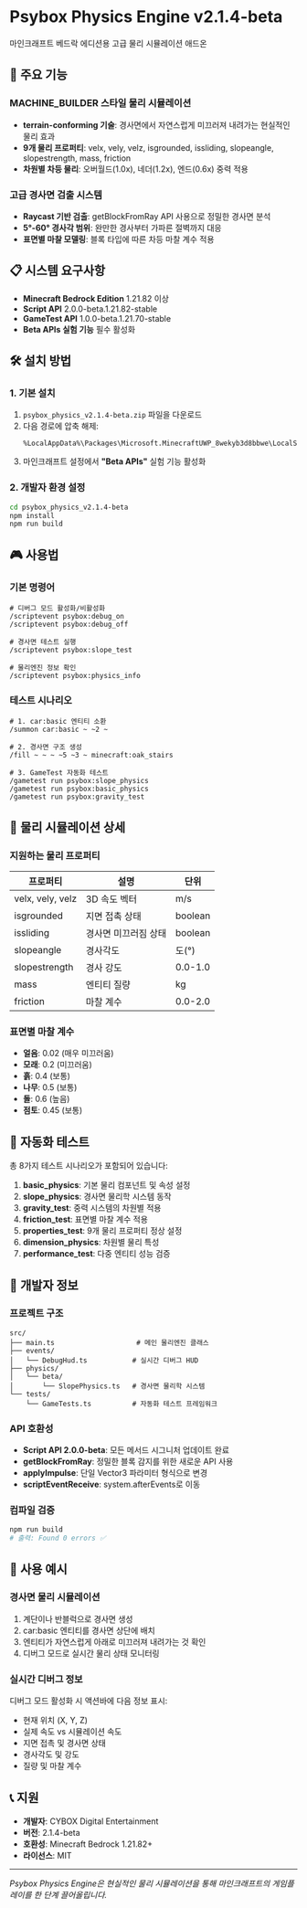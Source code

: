 # Psybox Physics Engine v2.1.4-beta

마인크래프트 베드락 에디션용 고급 물리 시뮬레이션 애드온

## 🚀 주요 기능

### MACHINE_BUILDER 스타일 물리 시뮬레이션
- **terrain-conforming 기술**: 경사면에서 자연스럽게 미끄러져 내려가는 현실적인 물리 효과
- **9개 물리 프로퍼티**: velx, vely, velz, isgrounded, issliding, slopeangle, slopestrength, mass, friction
- **차원별 차등 물리**: 오버월드(1.0x), 네더(1.2x), 엔드(0.6x) 중력 적용

### 고급 경사면 검출 시스템
- **Raycast 기반 검출**: getBlockFromRay API 사용으로 정밀한 경사면 분석
- **5°-60° 경사각 범위**: 완만한 경사부터 가파른 절벽까지 대응
- **표면별 마찰 모델링**: 블록 타입에 따른 차등 마찰 계수 적용

## 📋 시스템 요구사항

- **Minecraft Bedrock Edition** 1.21.82 이상
- **Script API** 2.0.0-beta.1.21.82-stable
- **GameTest API** 1.0.0-beta.1.21.70-stable
- **Beta APIs 실험 기능** 필수 활성화

## 🛠️ 설치 방법

### 1. 기본 설치
1. `psybox_physics_v2.1.4-beta.zip` 파일을 다운로드
2. 다음 경로에 압축 해제:
   ```
   %LocalAppData%\Packages\Microsoft.MinecraftUWP_8wekyb3d8bbwe\LocalState\games\com.mojang\development_behavior_packs\
   ```
3. 마인크래프트 설정에서 **"Beta APIs"** 실험 기능 활성화

### 2. 개발자 환경 설정
```bash
cd psybox_physics_v2.1.4-beta
npm install
npm run build
```

## 🎮 사용법

### 기본 명령어
```mcfunction
# 디버그 모드 활성화/비활성화
/scriptevent psybox:debug_on
/scriptevent psybox:debug_off

# 경사면 테스트 실행
/scriptevent psybox:slope_test

# 물리엔진 정보 확인
/scriptevent psybox:physics_info
```

### 테스트 시나리오
```mcfunction
# 1. car:basic 엔티티 소환
/summon car:basic ~ ~2 ~

# 2. 경사면 구조 생성
/fill ~ ~ ~ ~5 ~3 ~ minecraft:oak_stairs

# 3. GameTest 자동화 테스트
/gametest run psybox:slope_physics
/gametest run psybox:basic_physics
/gametest run psybox:gravity_test
```

## 🔬 물리 시뮬레이션 상세

### 지원하는 물리 프로퍼티
| 프로퍼티 | 설명 | 단위 |
|---------|------|------|
| velx, vely, velz | 3D 속도 벡터 | m/s |
| isgrounded | 지면 접촉 상태 | boolean |
| issliding | 경사면 미끄러짐 상태 | boolean |
| slopeangle | 경사각도 | 도(°) |
| slopestrength | 경사 강도 | 0.0-1.0 |
| mass | 엔티티 질량 | kg |
| friction | 마찰 계수 | 0.0-2.0 |

### 표면별 마찰 계수
- **얼음**: 0.02 (매우 미끄러움)
- **모래**: 0.2 (미끄러움)
- **흙**: 0.4 (보통)
- **나무**: 0.5 (보통)
- **돌**: 0.6 (높음)
- **점토**: 0.45 (보통)

## 🧪 자동화 테스트

총 8가지 테스트 시나리오가 포함되어 있습니다:

1. **basic_physics**: 기본 물리 컴포넌트 및 속성 설정
2. **slope_physics**: 경사면 물리학 시스템 동작
3. **gravity_test**: 중력 시스템의 차원별 적용
4. **friction_test**: 표면별 마찰 계수 적용
5. **properties_test**: 9개 물리 프로퍼티 정상 설정
6. **dimension_physics**: 차원별 물리 특성
7. **performance_test**: 다중 엔티티 성능 검증

## 🔧 개발자 정보

### 프로젝트 구조
```
src/
├── main.ts                    # 메인 물리엔진 클래스
├── events/
│   └── DebugHud.ts           # 실시간 디버그 HUD
├── physics/
│   └── beta/
│       └── SlopePhysics.ts   # 경사면 물리학 시스템
└── tests/
    └── GameTests.ts          # 자동화 테스트 프레임워크
```

### API 호환성
- **Script API 2.0.0-beta**: 모든 메서드 시그니처 업데이트 완료
- **getBlockFromRay**: 정밀한 블록 감지를 위한 새로운 API 사용
- **applyImpulse**: 단일 Vector3 파라미터 형식으로 변경
- **scriptEventReceive**: system.afterEvents로 이동

### 컴파일 검증
```bash
npm run build
# 출력: Found 0 errors ✅
```

## 🎯 사용 예시

### 경사면 물리 시뮬레이션
1. 계단이나 반블럭으로 경사면 생성
2. car:basic 엔티티를 경사면 상단에 배치
3. 엔티티가 자연스럽게 아래로 미끄러져 내려가는 것 확인
4. 디버그 모드로 실시간 물리 상태 모니터링

### 실시간 디버그 정보
디버그 모드 활성화 시 액션바에 다음 정보 표시:
- 현재 위치 (X, Y, Z)
- 실제 속도 vs 시뮬레이션 속도
- 지면 접촉 및 경사면 상태
- 경사각도 및 강도
- 질량 및 마찰 계수

## 📞 지원

- **개발자**: CYBOX Digital Entertainment
- **버전**: 2.1.4-beta
- **호환성**: Minecraft Bedrock 1.21.82+
- **라이선스**: MIT

---

*Psybox Physics Engine은 현실적인 물리 시뮬레이션을 통해 마인크래프트의 게임플레이를 한 단계 끌어올립니다.*
